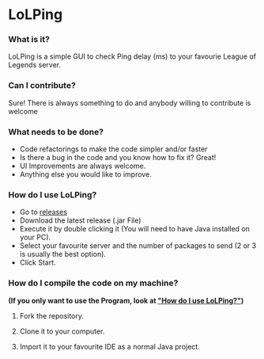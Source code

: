 # LoLPing


### What is it? ###

LoLPing is a simple GUI to check Ping delay (ms) to your favourie League of Legends server.


### Can I contribute? ###

Sure! There is always something to do and anybody willing to contribute is welcome

### What needs to be done? ###

* Code refactorings to make the code simpler and/or faster
* Is there a bug in the code and you know how to fix it? Great!
* UI Improvements are always welcome.
* Anything else you would like to improve.

### How do I use LoLPing? ###

* Go to [releases](https://github.com/mayuso/LoLPing/releases)
* Download the latest release (.jar File)
* Execute it by double clicking it (You will need to have Java installed on your PC).
* Select your favourite server and the number of packages to send (2 or 3 is usually the best option).
* Click Start.

### How do I compile the code on my machine? ###

**(If you only want to use the Program, look at ["How do I use LoLPing?"](https://github.com/mayuso/LoLPing#how-do-i-use-lolping))**

1) Fork the repository.

2) Clone it to your computer.

3) Import it to your favourite IDE as a normal Java project.




